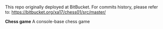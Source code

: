 This repo originally deployed at BitBucket.
For commits history, please refer to: https://bitbucket.org/xa17/chess01/src/master/

**Chess game**
A console-base chess game
